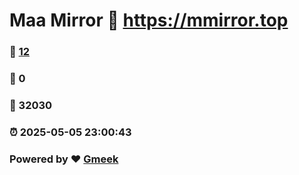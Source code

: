 # Maa Mirror :link: https://mmirror.top 
### :page_facing_up: [12](https://mmirror.top/tag.html) 
### :speech_balloon: 0 
### :hibiscus: 32030 
### :alarm_clock: 2025-05-05 23:00:43 
### Powered by :heart: [Gmeek](https://github.com/Meekdai/Gmeek)
